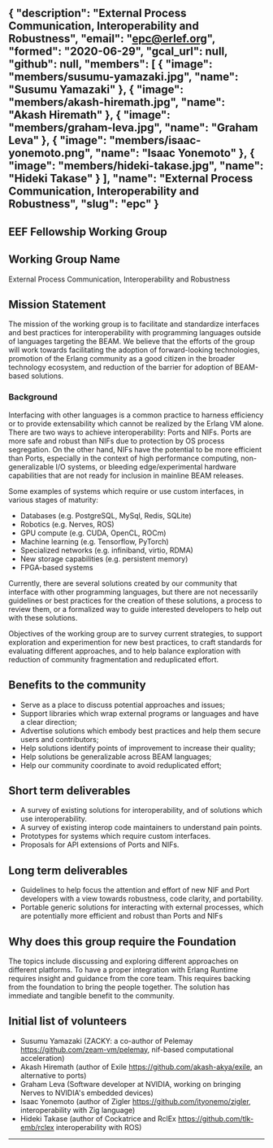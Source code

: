 {
  "description": "External Process Communication, Interoperability and Robustness",
  "email": "epc@erlef.org",
  "formed": "2020-06-29",
  "gcal_url": null,
  "github": null,
  "members": [
    {
      "image": "members/susumu-yamazaki.jpg",
      "name": "Susumu Yamazaki"
    },
    {
      "image": "members/akash-hiremath.jpg",
      "name": "Akash Hiremath"
    },
    {
      "image": "members/graham-leva.jpg",
      "name": "Graham Leva"
    },
    {
      "image": "members/isaac-yonemoto.png",
      "name": "Isaac Yonemoto"
    },
    {
      "image": "members/hideki-takase.jpg",
      "name": "Hideki Takase"
    }
  ],
  "name": "External Process Communication, Interoperability and Robustness",
  "slug": "epc"
}
---
EEF Fellowship Working Group
---

## Working Group Name

External Process Communication, Interoperability and Robustness

## Mission Statement

The mission of the working group is to facilitate and standardize interfaces and best practices for 
interoperability with programming languages outside of languages targeting the BEAM.  We believe 
that the efforts of the group will work towards facilitating the adoption of forward-looking 
technologies, promotion of the Erlang community as a good citizen in the broader technology ecosystem, 
and reduction of the barrier for adoption of BEAM-based solutions.

### Background

Interfacing with other languages is a common practice to harness efficiency or to provide extensability which 
cannot be realized by the Erlang VM alone.  There are two ways to achieve interoperability:  Ports and NIFs. 
Ports are more safe and robust than NIFs due to protection by OS process segregation.  On the other hand, 
NIFs have the potential to be more efficient than Ports, especially in the context of high performance computing, 
non-generalizable I/O systems, or bleeding edge/experimental hardware capabilities that are not ready for 
inclusion in mainline BEAM releases.

Some examples of systems which require or use custom interfaces, in various stages of maturity:

- Databases (e.g. PostgreSQL, MySql, Redis, SQLite)
- Robotics (e.g. Nerves, ROS)
- GPU compute (e.g. CUDA, OpenCL, ROCm)
- Machine learning (e.g. Tensorflow, PyTorch)
- Specialized networks (e.g. infiniband, virtio, RDMA)
- New storage capabilities (e.g. persistent memory)
- FPGA-based systems

Currently, there are several solutions created by our community that interface with other programming languages, 
but there are not necessarily guidelines or best practices for the creation of these solutions, a process to 
review them, or a formalized way to guide interested developers to help out with these solutions.  

Objectives of the working group are to survey current strategies, to support exploration and experimention for 
new best practices, to craft standards for evaluating different approaches, and to help balance exploration 
with reduction of community fragmentation and reduplicated effort. 

## Benefits to the community

* Serve as a place to discuss potential approaches and issues;
* Support libraries which wrap external programs or languages and have a clear direction;
* Advertise solutions which embody best practices and help them secure users and contributors;
* Help solutions identify points of improvement to increase their quality;
* Help solutions be generalizable across BEAM languages;
* Help our community coordinate to avoid reduplicated effort;

## Short term deliverables

* A survey of existing solutions for interoperability, and of solutions which use interoperability.
* A survey of existing interop code maintainers to understand pain points.
* Prototypes for systems which require custom interfaces.
* Proposals for API extensions of Ports and NIFs.

## Long term deliverables

* Guidelines to help focus the attention and effort of new NIF and Port developers with a view towards
  robustness, code clarity, and portability.
* Portable generic solutions for interacting with external processes, which are potentially more efficient 
  and robust than Ports and NIFs

## Why does this group require the Foundation

The topics include discussing and exploring different approaches on different platforms. To have a proper 
integration with Erlang Runtime requires insight and guidance from the core team. This requires backing 
from the foundation to bring the people together. The solution has immediate and tangible benefit to the 
community.

## Initial list of volunteers

* Susumu Yamazaki (ZACKY: a co-author of Pelemay https://github.com/zeam-vm/pelemay, nif-based computational acceleration)
* Akash Hiremath (author of Exile https://github.com/akash-akya/exile, an alternative to ports)
* Graham Leva (Software developer at NVIDIA, working on bringing Nerves to NVIDIA's embedded devices)
* Isaac Yonemoto (author of Zigler https://github.com/ityonemo/zigler, interoperability with Zig language)
* Hideki Takase (author of Cockatrice and RclEx https://github.com/tlk-emb/rclex interoperability with ROS)

-------